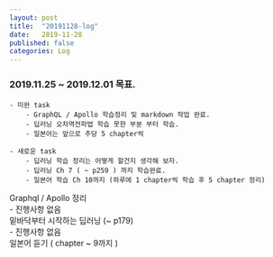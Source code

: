 ```yaml
---
layout: post
title:  "20191128-log"
date:   2019-11-28
published: false
categories: Log
---
```

### 2019.11.25 ~ 2019.12.01 목표.
    - 미완 task
        - GraphQL / Apollo 학습정리 및 markdown 작업 완료.
        - 딥러닝 오차역전파법 학습 못한 부분 부터 학습.
        - 일본어는 앞으로 주당 5 chapter씩

    - 새로운 task
        - 딥러닝 학습 정리는 어떻게 할건지 생각해 보자.
        - 딥러닝 Ch 7 ( ~ p259 ) 까지 학습완료.
        - 일본어 학습 Ch 10까지 (하루에 1 chapter씩 학습 후 5 chapter 정리)

Graphql / Apollo 정리  
    - 진행사항 없음  
밑바닥부터 시작하는 딥러닝 (~ p179)  
    - 진행사항 없음  
일본어 듣기 ( chapter ~ 9까지 )